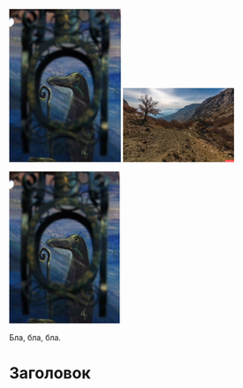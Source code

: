 <img src="images/home.jpg" width="40%" data-action="zoom">
<img src="images/chiginitra.jpg" width="40%" data-action="zoom">

![](images/home.jpg)

Бла, бла, бла.

# Заголовок
